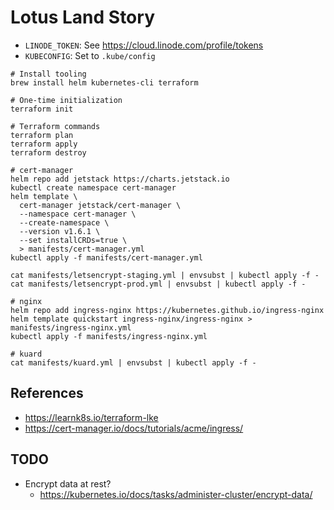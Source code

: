 # Lotus Land Story

- `LINODE_TOKEN`: See https://cloud.linode.com/profile/tokens
- `KUBECONFIG`: Set to `.kube/config`

```
# Install tooling
brew install helm kubernetes-cli terraform

# One-time initialization
terraform init

# Terraform commands
terraform plan
terraform apply
terraform destroy

# cert-manager
helm repo add jetstack https://charts.jetstack.io
kubectl create namespace cert-manager
helm template \
  cert-manager jetstack/cert-manager \
  --namespace cert-manager \
  --create-namespace \
  --version v1.6.1 \
  --set installCRDs=true \
  > manifests/cert-manager.yml
kubectl apply -f manifests/cert-manager.yml

cat manifests/letsencrypt-staging.yml | envsubst | kubectl apply -f -
cat manifests/letsencrypt-prod.yml | envsubst | kubectl apply -f -

# nginx
helm repo add ingress-nginx https://kubernetes.github.io/ingress-nginx
helm template quickstart ingress-nginx/ingress-nginx > manifests/ingress-nginx.yml
kubectl apply -f manifests/ingress-nginx.yml

# kuard
cat manifests/kuard.yml | envsubst | kubectl apply -f -
```

## References

- https://learnk8s.io/terraform-lke
- https://cert-manager.io/docs/tutorials/acme/ingress/

## TODO

- Encrypt data at rest?
  - https://kubernetes.io/docs/tasks/administer-cluster/encrypt-data/


